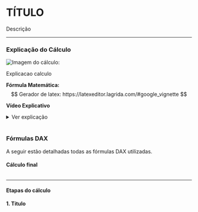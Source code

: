 # **TÍTULO**  
Descrição

---

### **Explicação do Cálculo**  
![Imagem do cálculo: ](link_img)

Explicacao calculo 

**Fórmula Matemática:**  
$$
Gerador de latex: https://latexeditor.lagrida.com/#google_vignette
$$



**Vídeo Explicativo**

<details>
  <summary>Ver explicação</summary>
  
PEGAR_FRAME_YOUTUBE
</details>
</br>


### **Fórmulas DAX**
A seguir estão detalhadas todas as fórmulas DAX utilizadas.


#### Cálculo final
```dax

```

---
#### Etapas do cálculo
**1. Titulo**  

```dax

```


